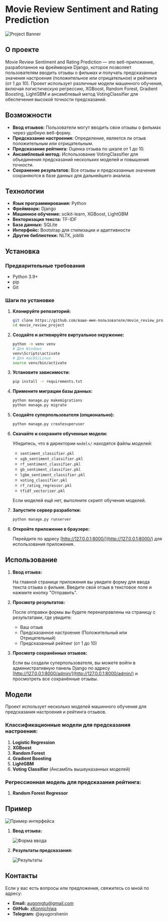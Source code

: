 # Movie Review Sentiment and Rating Prediction

![Project Banner](static/reviews/images/banner.png)

## О проекте

Movie Review Sentiment and Rating Prediction — это веб-приложение, разработанное на фреймворке Django, которое позволяет пользователям вводить отзывы о фильмах и получать предсказанные значения настроения (положительное или отрицательное) и рейтинга (от 1 до 10). Проект использует различные модели машинного обучения, включая логистическую регрессию, XGBoost, Random Forest, Gradient Boosting, LightGBM и ансамблевый метод VotingClassifier для обеспечения высокой точности предсказаний.

## Возможности

- **Ввод отзывов:** Пользователи могут вводить свои отзывы о фильмах через удобную веб-форму.
- **Предсказание настроения:** Определение, является ли отзыв положительным или отрицательным.
- **Предсказание рейтинга:** Оценка отзыва по шкале от 1 до 10.
- **Ансамблевый метод:** Использование VotingClassifier для объединения предсказаний нескольких моделей и повышения точности.
- **Сохранение результатов:** Все отзывы и предсказанные значения сохраняются в базе данных для дальнейшего анализа.

## Технологии

- **Язык программирования:** Python
- **Фреймворк:** Django
- **Машинное обучение:** scikit-learn, XGBoost, LightGBM
- **Векторизация текста:** TF-IDF
- **База данных:** SQLite
- **Интерфейс:** Bootstrap для стилизации и адаптивности
- **Другие библиотеки:** NLTK, joblib

## Установка

### Предварительные требования

- Python 3.9+
- pip
- Git

### Шаги по установке

1. **Клонируйте репозиторий:**

    ```bash
    git clone https://github.com/ваше-имя-пользователя/movie_review_project.git
    cd movie_review_project
    ```

2. **Создайте и активируйте виртуальное окружение:**

    ```bash
    python -m venv venv
    # Для Windows
    venv\Scripts\activate
    # Для macOS/Linux
    source venv/bin/activate
    ```

3. **Установите зависимости:**

    ```bash
    pip install -r requirements.txt
    ```

4. **Примените миграции базы данных:**

    ```bash
    python manage.py makemigrations
    python manage.py migrate
    ```

5. **Создайте суперпользователя (опционально):**

    ```bash
    python manage.py createsuperuser
    ```

6. **Скачайте и сохраните обученные модели:**

    Убедитесь, что в директории `models/` находятся файлы моделей:

    - `sentiment_classifier.pkl`
    - `xgb_sentiment_classifier.pkl`
    - `rf_sentiment_classifier.pkl`
    - `gb_sentiment_classifier.pkl`
    - `lgbm_sentiment_classifier.pkl`
    - `voting_classifier.pkl`
    - `rf_rating_regressor.pkl`
    - `tfidf_vectorizer.pkl`

    Если моделей ещё нет, выполните скрипт обучения моделей.

7. **Запустите сервер разработки:**

    ```bash
    python manage.py runserver
    ```

8. **Откройте приложение в браузере:**

    Перейдите по адресу [http://127.0.0.1:8000/](http://127.0.0.1:8000/) для использования приложения.

## Использование

1. **Ввод отзыва:**

    На главной странице приложения вы увидите форму для ввода текста отзыва о фильме. Введите свой отзыв в текстовое поле и нажмите кнопку "Отправить".

2. **Просмотр результатов:**

    После отправки формы вы будете перенаправлены на страницу с результатами, где увидите:

    - Ваш отзыв
    - Предсказанное настроение (Положительный или Отрицательный)
    - Предсказанный рейтинг (от 1 до 10)

3. **Просмотр сохранённых отзывов:**

    Если вы создали суперпользователя, вы можете войти в административную панель Django по адресу [http://127.0.0.1:8000/admin/](http://127.0.0.1:8000/admin/) и просмотреть все сохранённые отзывы.

## Модели

Проект использует несколько моделей машинного обучения для предсказания настроения и рейтинга отзывов.

### Классификационные модели для предсказания настроения:

1. **Logistic Regression**
2. **XGBoost**
3. **Random Forest**
4. **Gradient Boosting**
5. **LightGBM**
6. **Voting Classifier** (Ансамбль вышеуказанных моделей)

### Регрессионная модель для предсказания рейтинга:

1. **Random Forest Regressor**

## Пример

![Пример интерфейса](static/reviews/images/example.png)

1. **Ввод отзыва:**

    ![Форма ввода](static/reviews/images/input_form.png)

2. **Результаты предсказания:**

    ![Результаты](static/reviews/images/results.png)

## Контакты

Если у вас есть вопросы или предложения, свяжитесь со мной по адресу:

- **Email:** augomgtu@gmail.com
- **GitHub:** [xKonnichiwa](https://github.com/xKonnichiwa)
- **Telegram:** @ayugorshenin


